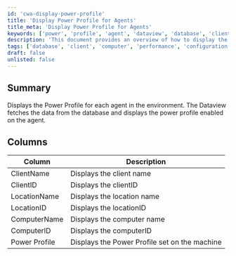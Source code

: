 ```yaml
---
id: 'cwa-display-power-profile'
title: 'Display Power Profile for Agents'
title_meta: 'Display Power Profile for Agents'
keywords: ['power', 'profile', 'agent', 'dataview', 'database', 'client', 'computer']
description: 'This document provides an overview of how to display the power profile for each agent in the environment. It details the data fetched from the database and how it is presented in a dataview format, including descriptions of each column displayed.'
tags: ['database', 'client', 'computer', 'performance', 'configuration']
draft: false
unlisted: false
---
```

## Summary

Displays the Power Profile for each agent in the environment. The Dataview fetches the data from the database and displays the power profile enabled on the agent.

## Columns

| Column         | Description                          |
|----------------|--------------------------------------|
| ClientName     | Displays the client name             |
| ClientID       | Displays the clientID                |
| LocationName   | Displays the location name           |
| LocationID     | Displays the locationID              |
| ComputerName   | Displays the computer name           |
| ComputerID     | Displays the computerID              |
| Power Profile   | Displays the Power Profile set on the machine |




